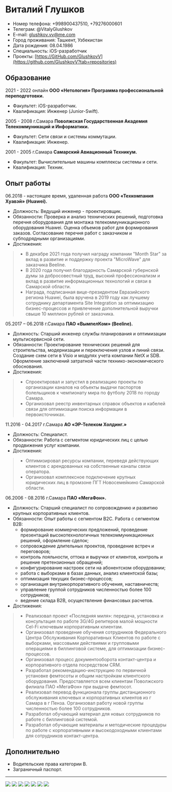 # Виталий Глушков

- Номер телефона:    +998900437510, +79276000601
- Телеграм:          @VitalyGlushkov
- E-mail:            glushkov.vv@me.com
- Город проживания:  Ташкент, Узбекистан
- Дата рождения:     08.04.1986
- Специальность:     iOS-разработчик
- Проекты:           [https://GitHub.com/GlushkovV](https://github.com/GlushkovV?tab=repositories)

## Образование

2021 - 2022 онлайн
**ООО «Нетология» Программа профессиональной переподготовки.**
- Факультет: iOS-разработчик.
- Квалификация: Инженер (Junior-Swift).

2005 - 2008 г.Самара
**Поволжская Государственная Академия Телекоммуникаций и Информатики.**
- Факультет: Сети связи и системы коммутации.
- Квалификация: Инженер.

2001 - 2005 г.Самара
**Самарский Авиационный Техникум.**
- Факультет: Вычислительные машины комплексы системы и сети.
- Квалификация: Техник.

## Опыт работы

06.2018 - настоящее время, удаленная работа
**ООО «Техкомпания Хуавэй» (Huawei).**
- Должность: Ведущий инженер - проектировщик.
- Обязанности: Проверка и анализ технических решений, подготовка перечня оборудования для монтажа телекоммуникационного оборудования Huawei. Оценка объемов работ для формирования заказов. Согласование перечня работ с заказчиком и субподрядными организациями.
- Достижения:
> - В декабре 2021 года получил награду компании "Month Star" за вклад в развитие и поддержку проекта "MicroWave" для заказчика Beeline.
> - В 2020 года получил благодарность Самарской губернской думы за добросовестный труд, высокий профессионализм и вклад в развитие информационных технологий и связи в Самарской области.
> - Награда, подписанная вице-президентом Евразийского региона Huawei, была вручена в 2019 году как лучшему сотруднику департамента Site Integration за оптимизацию бизнес-процессов и привлечение дополнительной выручки свыше 10 миллион рублей от заказчика.

05.2017 – 06.2018 г.Самара
**ПАО «ВымпелКом» (Beeline).**
- Должность: Старший инженер службы планирования и оптимизации мультисервисной сети.
- Обязанности: Проектирование технических решений для строительства, модернизации и переключения узлов и линий связи. Создание схем сети в Visio и модулях учета компании NetX и SDB. Оформление заключений затратной части технико-экономического обоснования.
- Достижения:
> - Спроектировал и запустил в реализацию проекты по организации каналов на объекты выдачи паспортов болельщиков к чемпионату мира по футболу 2018 по городу Самара.
> - Организовал реестр инвентарных справок объектов и кабелей связи для оптимизации поиска информации в первоисточниках.

11.2016 - 04.2017 г.Самара
**АО «ЭР-Телеком Холдинг.»**
- Должность: Специалист.
- Обязанности: Работа с сегментом юридических лиц с целью продвижения услуг компании.
- Достижения:
> - Оптимизировал ресурсы компании, переведя действующих клиентов с арендованных на собственные каналы связи оператора.
> - Организовал комплексное подключение крупных юридических лиц в промзоне ПГТ Новосемейкино Самарской области.

06.2006 - 08.2016 г.Самара
**ПАО «МегаФон».**
- Должность: Старший специалист по сопровождению и развитию крупных корпоративных клиентов.
- Обязанности: Опыт работы с сегментом B2C. Работа с сегментом B2B:
  - формирование коммерческих предложений, проведение презентаций высокотехнологичных телекоммуникационных решений, оформление сделок;
  - сопровождение длительных проектов, проведение встреч и переговоров;
  - контроль лояльности, оттока и выручки от клиентов, контроль и решение претензионных обращений;
  - конфигурирование настроек сети на абонентском оборудовании;
  - работа с выборками в базах данных, анализ клиентской базы;
  - оптимизация текущих бизнес-процессов;
  - организация внутрикорпоративного обучения, наставничеств;
  - управление группой сотрудников численностью более 100 сотрудников; 
  - ведение склада B2B, осуществление финансовых расчетов.
- Достижения:
> - Реализовал проект «Последняя миля»: передача, установка и консультация по работе 3G/4G репитеров малой мощности Cel-Fi ключевым корпоративным клиентам.
> - Организовал проведение обучения сотрудников Федерального Центра Обслуживания Корпоративных Клиентов по работе с выборками, массовыми действиями и групповыми операциями в биллинговой системе, для оптимизации бизнес-процессов.
> - Организовал процесс документооборота контакт-центра и корпоративного отдела посредством CRM.
> - Разработал рекомендацию-инструкцию по первичной установке фемтосоты и общим настройкам клиентского оборудования. Предоставляется всем клиентам Поволжского филиала ПАО «МегаФон» при выдаче фемтосот.
> - Реализовал перевод функционала группы дистанционного обслуживания ключевых и корпоративных клиентов из г Самара в г Пенза. Организовал работу новой группы численностью более 100 сотрудников.
> - Разработал обучающий материал для новых сотрудников по работе с биллинговой системой.
> - Разработал обучающие материалы и методические процедуры по работе с
 корпоративными и высокодоходными клиентами для сотрудников контакт-центра.

## Дополнительно
- Водительские права категории B.
- Заграничный паспорт.


---

![](img/certificate.jpg)
![](img/diploma1.jpg)
![](img/diploma2.jpg)
![](img/gramota.jpeg)
![](img/IMG_1726.jpg)
![](img/war_heroes.jpeg)
![](img/foto.jpeg)
